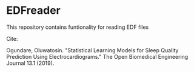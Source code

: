 # EDFreader
This repository contains funtionality for reading EDF files

Cite:

Ogundare, Oluwatosin. "Statistical Learning Models for Sleep Quality Prediction Using Electrocardiograms." The Open Biomedical Engineering Journal 13.1 (2019).

